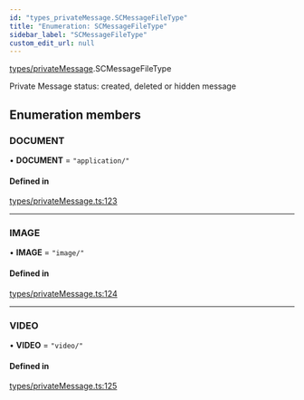 ```yaml
---
id: "types_privateMessage.SCMessageFileType"
title: "Enumeration: SCMessageFileType"
sidebar_label: "SCMessageFileType"
custom_edit_url: null
---
```


[types/privateMessage](../modules/types_privateMessage.md).SCMessageFileType

Private Message status:
created, deleted or hidden message

## Enumeration members

### DOCUMENT

• **DOCUMENT** = `"application/"`

#### Defined in

[types/privateMessage.ts:123](https://github.com/selfcommunity/community-ui/blob/a7bfc2b/packages/sc-core/src/types/privateMessage.ts#L123)

___

### IMAGE

• **IMAGE** = `"image/"`

#### Defined in

[types/privateMessage.ts:124](https://github.com/selfcommunity/community-ui/blob/a7bfc2b/packages/sc-core/src/types/privateMessage.ts#L124)

___

### VIDEO

• **VIDEO** = `"video/"`

#### Defined in

[types/privateMessage.ts:125](https://github.com/selfcommunity/community-ui/blob/a7bfc2b/packages/sc-core/src/types/privateMessage.ts#L125)
